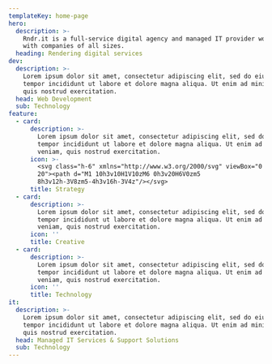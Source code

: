 ```yaml
---
templateKey: home-page
hero:
  description: >-
    Rndr.it is a full-service digital agency and managed IT provider working
    with companies of all sizes.
  heading: Rendering digital services
dev:
  description: >-
    Lorem ipsum dolor sit amet, consectetur adipiscing elit, sed do eiusmod
    tempor incididunt ut labore et dolore magna aliqua. Ut enim ad minim veniam,
    quis nostrud exercitation.
  head: Web Development
  sub: Technology
feature:
  - card:
      description: >-
        Lorem ipsum dolor sit amet, consectetur adipiscing elit, sed do eiusmod
        tempor incididunt ut labore et dolore magna aliqua. Ut enim ad minim
        veniam, quis nostrud exercitation.
      icon: >-
        <svg class="h-6" xmlns="http://www.w3.org/2000/svg" viewBox="0 0 20
        20"><path d="M1 10h3v10H1V10zM6 0h3v20H6V0zm5
        8h3v12h-3V8zm5-4h3v16h-3V4z"/></svg>
      title: Strategy
  - card:
      description: >-
        Lorem ipsum dolor sit amet, consectetur adipiscing elit, sed do eiusmod
        tempor incididunt ut labore et dolore magna aliqua. Ut enim ad minim
        veniam, quis nostrud exercitation.
      icon: ''
      title: Creative
  - card:
      description: >-
        Lorem ipsum dolor sit amet, consectetur adipiscing elit, sed do eiusmod
        tempor incididunt ut labore et dolore magna aliqua. Ut enim ad minim
        veniam, quis nostrud exercitation.
      icon: ''
      title: Technology
it:
  description: >-
    Lorem ipsum dolor sit amet, consectetur adipiscing elit, sed do eiusmod
    tempor incididunt ut labore et dolore magna aliqua. Ut enim ad minim veniam,
    quis nostrud exercitation.
  head: Managed IT Services & Support Solutions
  sub: Technology
---
```


